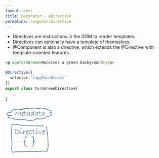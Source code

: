```yaml
---
layout: post
title: Decorator - @Directive
permalink: /angular/directive
---
```


- Directives are instructions in the DOM to render templates.
- Directives can optionally have a template of themselves.
- @Component is also a directive, which extends the @Directive with template-oriented features.

```html
<p appTurnGreen>Receives a green background!</p>
```
```ts
@Directive({
  selector:'[appTurnGreen]'
})
export class TurnGreenDirective{
  ...
}
```

![directive](https://github.com/arpit04tripathi/files-cdn/raw/cdn/angular/directive.png)
